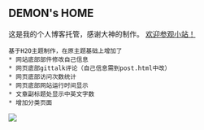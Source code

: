 ## DEMON's HOME

这是我的个人博客托管，感谢大神的制作。 
[欢迎参观小站！](http://demonljt.github.io)

    基于H2O主题制作，在原主题基础上增加了
    * 网站底部部件修改自己信息
    * 网页底部gittalk评论（自己信息需到post.html中改）
    * 网页底部访问次数统计
    * 网页底部网站运行时间显示
    * 文章副标题处显示中英文字数
    * 增加分类页面



![](https://github.com/demonljt/demonljt.github.io/raw/master/assets/img/header1.jpg)
